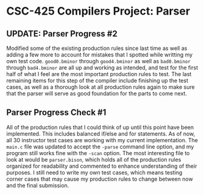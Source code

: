 # CSC-425 Compilers Project: Parser

## UPDATE: Parser Progress #2
Modified some of the existing production rules since last time as well as adding a few more to account for mistakes that I spotted while writting my own test code. `good0.bminor` through `good4.bminor` as well as `bad0.bminor` through `bad4.bminor` are all up and working as intended, and test for the first half of what I feel are the most important production rules to test. The last remaining items for this step of the compiler include finishing up the test cases, as well as a thorough look at all production rules again to make sure that the parser will serve as good foundation for the parts to come next.

## Parser Progress Check #1
All of the production rules that I could think of up until this point have been implemented. This includes balanced if/else and for statements. As of now, all 30 instructor test cases are working with my current implementation. The `main.c` file was updated to accept the `-parse` command line option, and my program still works fine with the `-scan` option. The most interesting file to look at would be `parser.bison`, which holds all of the production rules organized for readability and commented to enhance understanding of their purposes. I still need to write my own test cases, which means testing corner cases that may cause my production rules to change between now and the final submission.
